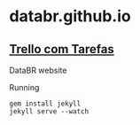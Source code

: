 databr.github.io
================

## [Trello com Tarefas](https://trello.com/b/3WLlqXpX/databr)


DataBR website

Running 

```
gem install jekyll
jekyll serve --watch
```
